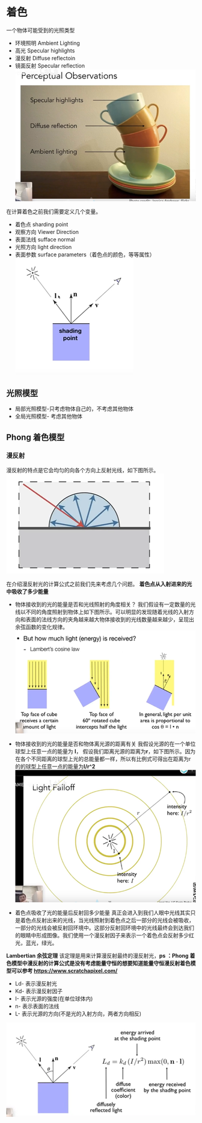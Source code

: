 # 着色

一个物体可能受到的光照类型
- 环境照明 Ambient Lighting
- 高光 Specular highlights
- 漫反射 Diffuse reflectoin
- 镜面反射 Specular reflection
![](./pic/sharding/sharding1.png)

在计算着色之前我们需要定义几个变量。
- 着色点 sharding point
- 观察方向 Viewer Direction
- 表面法线 sufface normal
- 光照方向 light direction
- 表面参数 surface parameters（着色点的颜色，等等属性）
![](./pic/sharding/sharding2.png)

## 光照模型
- 局部光照模型-只考虑物体自己的，不考虑其他物体
- 全局光照模型- 考虑其他物体

## Phong 着色模型

### 漫反射

漫反射的特点是它会均匀的向各个方向上反射光线，如下图所示。
![](./pic/sharding/sharding3.png)

在介绍漫反射光的计算公式之前我们先来考虑几个问题。
**着色点从入射进来的光中吸收了多少能量**
- 物体接收到的光的能量是否和光线照射的角度相关？
我们假设有一定数量的光线以不同的角度照射到物体上如下图所示。可以明显的发现随着光线的入射方向和表面的法线方向的夹角越来越大物体接收到的光线数量越来越少，呈现出余弦函数的变化规律。
![](./pic/sharding/sharding4.png)

- 物体接收到的光的能量是否和物体离光源的距离有关
我假设光源的在一个单位球型上任意一点的能量为 **I**， 假设我们距离光源的距离为**r**，如下图所示。因为在各个不同距离的球型上光的总能量都一样，所以有比例式可得出在距离为r的的球型上任意一点的能量为**I/r^2**
![](./pic/sharding/sharding5.png)

- 着色点吸收了光的能量后反射回多少能量
真正会进入到我们人眼中光线其实只是着色点反射出来的光线，当光线照射到着色点之后一部分的光线会被吸收，一部分的光线会被反射回环境中。这部分反射回环境中的光线最终会到达我们的眼睛中形成图像。我们使用一个漫反射因子来表示一个着色点会反射多少红光，蓝光，绿光。

**Lambertian 余弦定理**
该定理是用来计算漫反射最终的漫反射光，**ps ：Phong 着色模型中漫反射的计算公式是没有考虑能量守恒的想要知道能量守恒漫反射着色模型可以参考 https://www.scratchapixel.com/**
- Ld- 表示漫反射光
- Kd- 表示漫反射因子
- I- 表示光源的强度(在单位球体内)
- n- 表示表面的法线
- L- 表示光源的方向(不是光的入射方向，两者方向相反)

![](./pic/sharding/sharding6.png)



